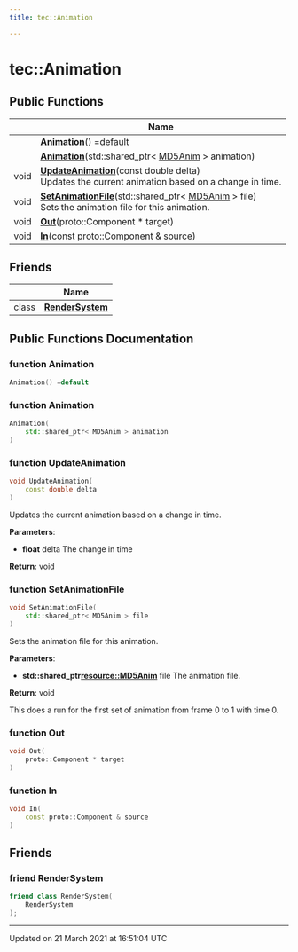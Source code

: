 ```yaml
---
title: tec::Animation

---
```


# tec::Animation



## Public Functions

|                | Name           |
| -------------- | -------------- |
| | **[Animation](/engine/Classes/classtec_1_1_animation/#function-animation)**() =default |
| | **[Animation](/engine/Classes/classtec_1_1_animation/#function-animation)**(std::shared_ptr< [MD5Anim](/engine/Classes/classtec_1_1_m_d5_anim/) > animation) |
| void | **[UpdateAnimation](/engine/Classes/classtec_1_1_animation/#function-updateanimation)**(const double delta)<br>Updates the current animation based on a change in time.  |
| void | **[SetAnimationFile](/engine/Classes/classtec_1_1_animation/#function-setanimationfile)**(std::shared_ptr< [MD5Anim](/engine/Classes/classtec_1_1_m_d5_anim/) > file)<br>Sets the animation file for this animation.  |
| void | **[Out](/engine/Classes/classtec_1_1_animation/#function-out)**(proto::Component * target) |
| void | **[In](/engine/Classes/classtec_1_1_animation/#function-in)**(const proto::Component & source) |

## Friends

|                | Name           |
| -------------- | -------------- |
| class | **[RenderSystem](/engine/Classes/classtec_1_1_animation/#friend-rendersystem)**  |

## Public Functions Documentation

### function Animation

```cpp
Animation() =default
```


### function Animation

```cpp
Animation(
    std::shared_ptr< MD5Anim > animation
)
```


### function UpdateAnimation

```cpp
void UpdateAnimation(
    const double delta
)
```

Updates the current animation based on a change in time. 

**Parameters**: 

  * **float** delta The change in time 


**Return**: void 

### function SetAnimationFile

```cpp
void SetAnimationFile(
    std::shared_ptr< MD5Anim > file
)
```

Sets the animation file for this animation. 

**Parameters**: 

  * **std::shared_ptr<resource::MD5Anim>** file The animation file. 


**Return**: void 

This does a run for the first set of animation from frame 0 to 1 with time 0. 


### function Out

```cpp
void Out(
    proto::Component * target
)
```


### function In

```cpp
void In(
    const proto::Component & source
)
```


## Friends

### friend RenderSystem

```cpp
friend class RenderSystem(
    RenderSystem 
);
```


-------------------------------

Updated on 21 March 2021 at 16:51:04 UTC